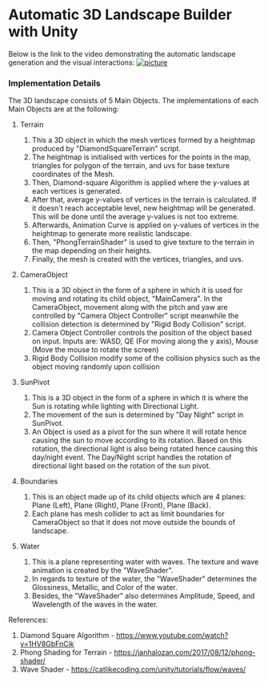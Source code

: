 # Automatic 3D Landscape Builder with Unity

Below is the link to the video demonstrating the automatic landscape generation and the visual interactions:
[![picture](readme-img/picture.png)](http://www.youtube.com/watch?v=lFDNwI_1yHk "Automatic 3D Landscape Builder")

### Implementation Details
The 3D landscape consists of 5 Main Objects. The implementations of each Main Objects are at the following:

1. Terrain
	1. This a 3D object in which the mesh vertices formed by a heightmap produced by "DiamondSquareTerrain" script.
	2. The heightmap is initialised with vertices for the points in the map, triangles for polygon of the terrain, and uvs for base texture coordinates of the Mesh.
	3. Then, Diamond-square Algorithm is applied where the y-values at each vertices is generated.
	4. After that, average y-values of vertices in the terrain is calculated. If it doesn't reach acceptable level, new heightmap will be generated. This will be done until the average y-values is not too extreme.
	5. Afterwards, Animation Curve is applied on y-values of vertices in the heightmap to generate more realistic landscape.
	6. Then, "PhongTerrainShader" is used to give texture to the terrain in the map depending on their heights.
	7. Finally, the mesh is created with the vertices, triangles, and uvs.

2. CameraObject
	1. This is a 3D object in the form of a sphere in which it is used for moving and rotating its child object, "MainCamera".
In the CameraObject, movement along with the pitch and yaw are controlled by "Camera Object Controller" script meanwhile the collision detection is determined by "Rigid Body Collision" script.
	2. Camera Object Controller controls the position of the object based on input. Inputs are: WASD, QE (For moving along the y axis), Mouse (Move the mouse to rotate the screen)
	3. Rigid Body Collision modify some of the collision physics such as the object moving randomly upon collision

3. SunPivot
	1. This is a 3D object in the form of a sphere in which it is where the Sun is rotating while lighting with Directional Light.
	2. The movement of the sun is determined by "Day Night" script in SunPivot.
	3. An Object is used as a pivot for the sun where it will rotate hence causing the sun to move according to its rotation. Based on this rotation, the directional light is also being rotated hence causing this day/night event. The Day/Night script handles the rotation of directional light based on the rotation of the sun pivot.

4. Boundaries
	1. This is an object made up of its child objects which are 4 planes: Plane (Left), Plane (Right), Plane (Front), Plane (Back).
	2. Each plane has mesh collider to act as limit boundaries for CameraObject so that it does not move outside the bounds of landscape.

5. Water
	1. This is a plane representing water with waves. The texture and wave animation is created by the "WaveShader".
	2. In regards to texture of the water, the "WaveShader" determines the Glossiness, Metallic, and Color of the water.
	3. Besides, the "WaveShader" also determines Amplitude, Speed, and Wavelength of the waves in the water. 

References:

1. Diamond Square Algorithm - https://www.youtube.com/watch?v=1HV8GbFnCik
2. Phong Shading for Terrain - https://janhalozan.com/2017/08/12/phong-shader/
3. Wave Shader - https://catlikecoding.com/unity/tutorials/flow/waves/

